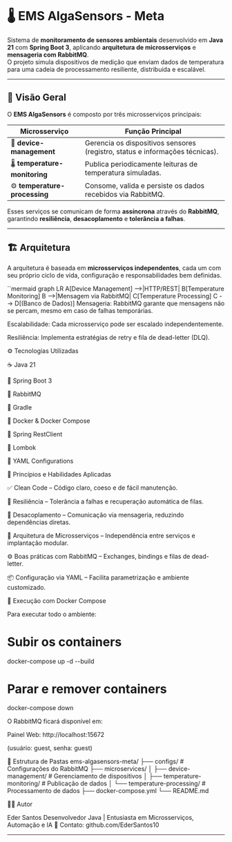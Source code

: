 # 🌡️ EMS AlgaSensors - Meta

Sistema de **monitoramento de sensores ambientais** desenvolvido em **Java 21** com **Spring Boot 3**, aplicando **arquitetura de microsserviços** e **mensageria com RabbitMQ**.  
O projeto simula dispositivos de medição que enviam dados de temperatura para uma cadeia de processamento resiliente, distribuída e escalável.

---

## 🚀 Visão Geral

O **EMS AlgaSensors** é composto por três microsserviços principais:

| Microsserviço | Função Principal |
|---------------|------------------|
| 🧩 **device-management** | Gerencia os dispositivos sensores (registro, status e informações técnicas). |
| 🌡️ **temperature-monitoring** | Publica periodicamente leituras de temperatura simuladas. |
| ⚙️ **temperature-processing** | Consome, valida e persiste os dados recebidos via RabbitMQ. |

Esses serviços se comunicam de forma **assíncrona** através do **RabbitMQ**, garantindo **resiliência**, **desacoplamento** e **tolerância a falhas**.

---

## 🏗️ Arquitetura

A arquitetura é baseada em **microsserviços independentes**, cada um com seu próprio ciclo de vida, configuração e responsabilidades bem definidas.

``mermaid
graph LR
A[Device Management] -->|HTTP/REST| B[Temperature Monitoring]
B -->|Mensagem via RabbitMQ| C[Temperature Processing]
C --> D[(Banco de Dados)]
Mensageria: RabbitMQ garante que mensagens não se percam, mesmo em caso de falhas temporárias.

Escalabilidade: Cada microsserviço pode ser escalado independentemente.

Resiliência: Implementa estratégias de retry e fila de dead-letter (DLQ).

⚙️ Tecnologias Utilizadas

☕ Java 21

🧩 Spring Boot 3

🐇 RabbitMQ

🧱 Gradle

🐳 Docker & Docker Compose

🧠 Spring RestClient

🧰 Lombok

📜 YAML Configurations

🧠 Princípios e Habilidades Aplicadas

✅ Clean Code – Código claro, coeso e de fácil manutenção.

🔄 Resiliência – Tolerância a falhas e recuperação automática de filas.

🧩 Desacoplamento – Comunicação via mensageria, reduzindo dependências diretas.

🧠 Arquitetura de Microsserviços – Independência entre serviços e implantação modular.

⚙️ Boas práticas com RabbitMQ – Exchanges, bindings e filas de dead-letter.

📦 Configuração via YAML – Facilita parametrização e ambiente customizado.

🧪 Execução com Docker Compose

Para executar todo o ambiente:

# Subir os containers
docker-compose up -d --build

# Parar e remover containers
docker-compose down


O RabbitMQ ficará disponível em:

Painel Web: http://localhost:15672

(usuário: guest, senha: guest)

📂 Estrutura de Pastas
ems-algasensors-meta/
├── configs/                 # Configurações do RabbitMQ
├── microservices/
│   ├── device-management/   # Gerenciamento de dispositivos
│   ├── temperature-monitoring/  # Publicação de dados
│   └── temperature-processing/  # Processamento de dados
├── docker-compose.yml
└── README.md

👨‍💻 Autor

Eder Santos
Desenvolvedor Java | Entusiasta em Microsserviços, Automação e IA
📧 Contato: github.com/EderSantos10


---
